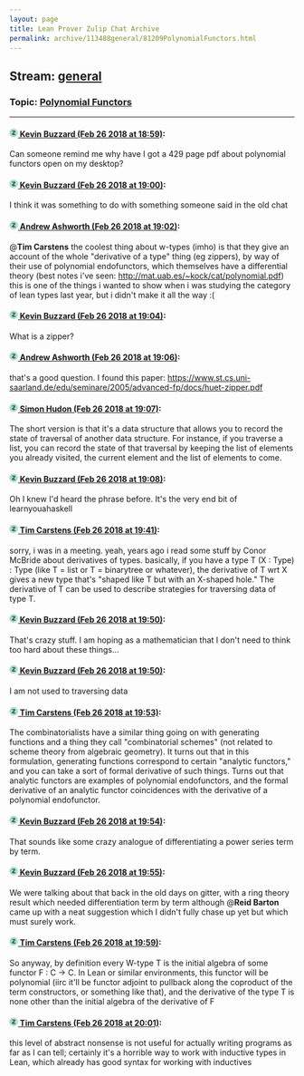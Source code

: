 ```yaml
---
layout: page
title: Lean Prover Zulip Chat Archive 
permalink: archive/113488general/81209PolynomialFunctors.html
---
```


## Stream: [general](index.html)
### Topic: [Polynomial Functors](81209PolynomialFunctors.html)

---

#### [![Click to go to Zulip](../../assets/img/zulip2.png) Kevin Buzzard (Feb 26 2018 at 18:59)](https://leanprover.zulipchat.com/#narrow/stream/113488-general/topic/Polynomial%20Functors/near/123006369):
Can someone remind me why have I got a 429 page pdf about polynomial functors open on my desktop?

#### [![Click to go to Zulip](../../assets/img/zulip2.png) Kevin Buzzard (Feb 26 2018 at 19:00)](https://leanprover.zulipchat.com/#narrow/stream/113488-general/topic/Polynomial%20Functors/near/123006427):
I think it was something to do with something someone said in the old chat

#### [![Click to go to Zulip](../../assets/img/zulip2.png) Andrew Ashworth (Feb 26 2018 at 19:02)](https://leanprover.zulipchat.com/#narrow/stream/113488-general/topic/Polynomial%20Functors/near/123006491):
@**Tim Carstens** the coolest thing about w-types (imho) is that they give an account of the whole "derivative of a type" thing (eg zippers), by way of their use of polynomial endofunctors, which themselves have a differential theory (best notes i've seen: http://mat.uab.es/~kock/cat/polynomial.pdf)
this is one of the things i wanted to show when i was studying the category of lean types last year, but i didn't make it all the way :(

#### [![Click to go to Zulip](../../assets/img/zulip2.png) Kevin Buzzard (Feb 26 2018 at 19:04)](https://leanprover.zulipchat.com/#narrow/stream/113488-general/topic/Polynomial%20Functors/near/123006559):
What is a zipper?

#### [![Click to go to Zulip](../../assets/img/zulip2.png) Andrew Ashworth (Feb 26 2018 at 19:06)](https://leanprover.zulipchat.com/#narrow/stream/113488-general/topic/Polynomial%20Functors/near/123006625):
that's a good question. I found this paper: https://www.st.cs.uni-saarland.de/edu/seminare/2005/advanced-fp/docs/huet-zipper.pdf

#### [![Click to go to Zulip](../../assets/img/zulip2.png) Simon Hudon (Feb 26 2018 at 19:07)](https://leanprover.zulipchat.com/#narrow/stream/113488-general/topic/Polynomial%20Functors/near/123006652):
The short version is that it's a data structure that allows you to record the state of traversal of another data structure. For instance, if you traverse a list, you can record the state of that traversal by keeping the list of elements you already visited, the current element and the list of elements to come.

#### [![Click to go to Zulip](../../assets/img/zulip2.png) Kevin Buzzard (Feb 26 2018 at 19:08)](https://leanprover.zulipchat.com/#narrow/stream/113488-general/topic/Polynomial%20Functors/near/123006693):
Oh I knew I'd heard the phrase before. It's the very end bit of learnyouahaskell

#### [![Click to go to Zulip](../../assets/img/zulip2.png) Tim Carstens (Feb 26 2018 at 19:41)](https://leanprover.zulipchat.com/#narrow/stream/113488-general/topic/Polynomial%20Functors/near/123007871):
sorry, i was in a meeting. yeah, years ago i read some stuff by Conor McBride about derivatives of types. basically, if you have a type T (X : Type) : Type (like T = list or T = binarytree or whatever), the derivative of T wrt X gives a new type that's "shaped like T but with an X-shaped hole." The derivative of T can be used to describe strategies for traversing data of type T.

#### [![Click to go to Zulip](../../assets/img/zulip2.png) Kevin Buzzard (Feb 26 2018 at 19:50)](https://leanprover.zulipchat.com/#narrow/stream/113488-general/topic/Polynomial%20Functors/near/123008176):
That's crazy stuff. I am hoping as a mathematician that I don't need to think too hard about these things...

#### [![Click to go to Zulip](../../assets/img/zulip2.png) Kevin Buzzard (Feb 26 2018 at 19:50)](https://leanprover.zulipchat.com/#narrow/stream/113488-general/topic/Polynomial%20Functors/near/123008180):
I am not used to traversing data

#### [![Click to go to Zulip](../../assets/img/zulip2.png) Tim Carstens (Feb 26 2018 at 19:53)](https://leanprover.zulipchat.com/#narrow/stream/113488-general/topic/Polynomial%20Functors/near/123008268):
The combinatorialists have a similar thing going on with generating functions and a thing they call "combinatorial schemes" (not related to scheme theory from algebraic geometry). It turns out that in this formulation, generating functions correspond to certain "analytic functors," and you can take a sort of formal derivative of such things. Turns out that analytic functors are examples of polynomial endofunctors, and the formal derivative of an analytic functor coincidences with the derivative of a polynomial endofunctor.

#### [![Click to go to Zulip](../../assets/img/zulip2.png) Kevin Buzzard (Feb 26 2018 at 19:54)](https://leanprover.zulipchat.com/#narrow/stream/113488-general/topic/Polynomial%20Functors/near/123008316):
That sounds like some crazy analogue of differentiating a power series term by term.

#### [![Click to go to Zulip](../../assets/img/zulip2.png) Kevin Buzzard (Feb 26 2018 at 19:55)](https://leanprover.zulipchat.com/#narrow/stream/113488-general/topic/Polynomial%20Functors/near/123008336):
We were talking about that back in the old days on gitter, with a ring theory result which needed differentiation term by term although @**Reid Barton** came up with a neat suggestion which I didn't fully chase up yet but which must surely work.

#### [![Click to go to Zulip](../../assets/img/zulip2.png) Tim Carstens (Feb 26 2018 at 19:59)](https://leanprover.zulipchat.com/#narrow/stream/113488-general/topic/Polynomial%20Functors/near/123008493):
So anyway, by definition every W-type T is the initial algebra of some functor F : C -> C. In Lean or similar environments, this functor will be polynomial (iirc it'll be functor adjoint to pullback along the coproduct of the term constructors, or something like that), and the derivative of the type T is none other than the initial algebra of the derivative of F

#### [![Click to go to Zulip](../../assets/img/zulip2.png) Tim Carstens (Feb 26 2018 at 20:01)](https://leanprover.zulipchat.com/#narrow/stream/113488-general/topic/Polynomial%20Functors/near/123008578):
this level of abstract nonsense is not useful for actually writing programs as far as I can tell; certainly it's a horrible way to work with inductive types in Lean, which already has good syntax for working with inductives

